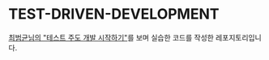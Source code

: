 # TEST-DRIVEN-DEVELOPMENT

[최범균님의 "테스트 주도 개발 시작하기"](https://product.kyobobook.co.kr/detail/S000001248962)를 보며 실습한 코드를 작성한 레포지토리입니다.
